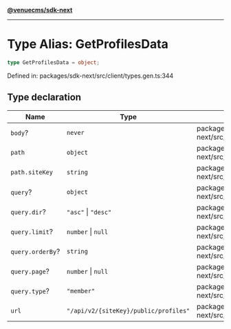 [**@venuecms/sdk-next**](../Index.md)

***

# Type Alias: GetProfilesData

```ts
type GetProfilesData = object;
```

Defined in: packages/sdk-next/src/client/types.gen.ts:344

## Type declaration

| Name | Type | Defined in |
| ------ | ------ | ------ |
| <a id="body"></a> `body`? | `never` | packages/sdk-next/src/client/types.gen.ts:345 |
| <a id="path"></a> `path` | `object` | packages/sdk-next/src/client/types.gen.ts:346 |
| `path.siteKey` | `string` | packages/sdk-next/src/client/types.gen.ts:347 |
| <a id="query"></a> `query`? | `object` | packages/sdk-next/src/client/types.gen.ts:349 |
| `query.dir`? | `"asc"` \| `"desc"` | packages/sdk-next/src/client/types.gen.ts:353 |
| `query.limit`? | `number` \| `null` | packages/sdk-next/src/client/types.gen.ts:350 |
| `query.orderBy`? | `string` | packages/sdk-next/src/client/types.gen.ts:352 |
| `query.page`? | `number` \| `null` | packages/sdk-next/src/client/types.gen.ts:351 |
| `query.type`? | `"member"` | packages/sdk-next/src/client/types.gen.ts:354 |
| <a id="url"></a> `url` | `"/api/v2/{siteKey}/public/profiles"` | packages/sdk-next/src/client/types.gen.ts:356 |
